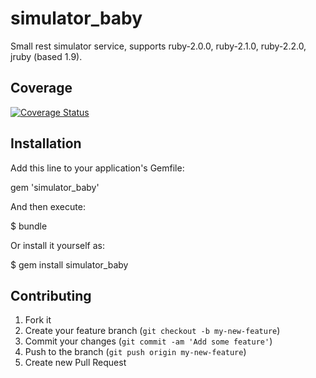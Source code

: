 # simulator_baby

Small rest simulator service, supports ruby-2.0.0, ruby-2.1.0, ruby-2.2.0, jruby (based 1.9).

## Coverage
[![Coverage Status](https://coveralls.io/repos/github/dmcnulla/simulator_baby/badge.svg?branch=master)](https://coveralls.io/github/dmcnulla/simulator_baby?branch=master)

## Installation

Add this line to your application's Gemfile:

  gem 'simulator_baby'

And then execute:

  $ bundle

Or install it yourself as:

  $ gem install simulator_baby

## Contributing

1. Fork it
2. Create your feature branch (`git checkout -b my-new-feature`)
3. Commit your changes (`git commit -am 'Add some feature'`)
4. Push to the branch (`git push origin my-new-feature`)
5. Create new Pull Request
